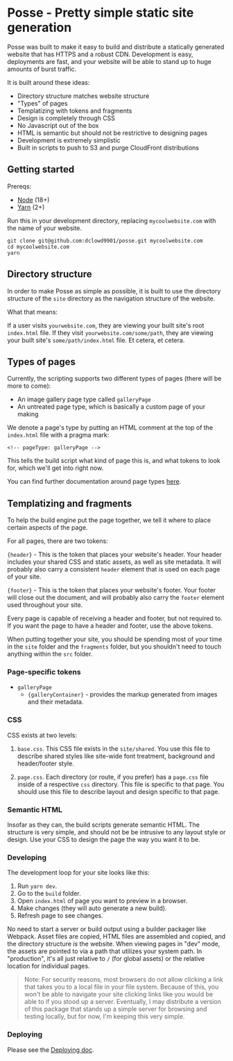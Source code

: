 # Posse - Pretty simple static site generation

Posse was built to make it easy to build and distribute a statically generated website that has HTTPS and a robust CDN. Development is easy, deployments are fast, and your website will be able to stand up to huge amounts of burst traffic.

It is built around these ideas:
- Directory structure matches website structure
- "Types" of pages
- Templatizing with tokens and fragments
- Design is completely through CSS
- No Javascript out of the box
- HTML is semantic but should not be restrictive to designing pages
- Development is extremely simplistic
- Built in scripts to push to S3 and purge CloudFront distributions

## Getting started

Prereqs:
- [Node](https://nodejs.org/en/download) (18+)
- [Yarn](https://classic.yarnpkg.com/lang/en/docs/install/#mac-stable) (2+)

Run this in your development directory, replacing `mycoolwebsite.com` with the name of your website.

```
git clone git@github.com:dclowd9901/posse.git mycoolwebsite.com
cd mycoolwebsite.com
yarn
```

## Directory structure

In order to make Posse as simple as possible, it is built to use the directory structure of the `site` directory as the navigation structure of the website. 

What that means:

If a user visits `yourwebsite.com`, they are viewing your built site's root `index.html` file. If they visit `yourwebsite.com/some/path`, they are viewing your built site's `some/path/index.html` file. Et cetera, et cetera.

## Types of pages

Currently, the scripting supports two different types of pages (there will be more to come):

- An image gallery page type called `galleryPage`
- An untreated page type, which is basically a custom page of your making

We denote a page's type by putting an HTML comment at the top of the `index.html` file with a pragma mark:

```
<!-- pageType: galleryPage -->
```

This tells the build script what kind of page this is, and what tokens to look for, which we'll get into right now.

You can find further documentation around page types [here](./src/pageTypes/README.md).

## Templatizing and fragments

To help the build engine put the page together, we tell it where to place certain aspects of the page.

For all pages, there are two tokens:

`{header}` - This is the token that places your website's header. Your header includes your shared CSS and static assets, as well as site metadata. It will probably also carry a consistent `header` element that is used on each page of your site.

`{footer}` - This is the token that places your website's footer. Your footer will close out the document, and will probably also carry the `footer` element used throughout your site.

Every page is capable of receiving a header and footer, but not required to. If you want the page to have a header and footer, use the above tokens.

When putting together your site, you should be spending most of your time in the `site` folder and the `fragments` folder, but you shouldn't need to touch anything within the `src` folder.

### Page-specific tokens 

 - `galleryPage`
    - `{galleryContainer}` - provides the markup generated from images and their metadata.

### CSS 

CSS exists at two levels:

1. `base.css`. This CSS file exists in the `site/shared`. You use this file to describe shared styles like site-wide font treatment, background and header/footer style.

1. `page.css`. Each directory (or route, if you prefer) has a `page.css` file inside of a respective `css` directory. This file is specific to that page. You should use this file to describe layout and design specific to that page.

### Semantic HTML

Insofar as they can, the build scripts generate semantic HTML. The structure is very simple, and should not be be intrusive to any layout style or design. Use your CSS to design the page the way you want it to be.

### Developing

The development loop for your site looks like this:

1. Run `yarn dev`.
1. Go to the `build` folder.
1. Open `index.html` of page you want to preview in a browser.
1. Make changes (they will auto generate a new build).
1. Refresh page to see changes.

No need to start a server or build output using a builder packager like Webpack. Asset files are copied, HTML files are assembled and copied, and the directory structure _is_ the website. When viewing pages in "dev" mode, the assets are pointed to via a path that utilizes your system path. In "production", it's all just relative to `/` (for global assets) or the relative location for individual pages.

> Note: For security reasons, most browsers do not allow clicking a link that takes you to a local file in your file system. Because of this, you won't be able to navigate your site clicking links like you would be able to if you stood up a server. Eventually, I may distribute a version of this package that stands up a simple server for browsing and testing locally, but for now, I'm keeping this very simple.

### Deploying

Please see the [Deploying doc](./src/docs/deploy.md).
